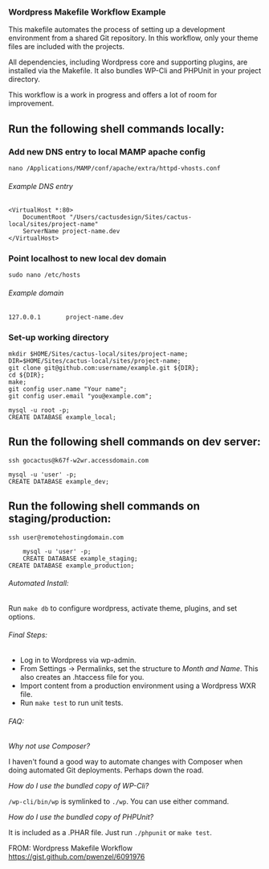 ### Wordpress Makefile Workflow Example

This makefile automates the process of setting up a development environment from a shared Git repository. In this workflow, only your theme files are included with the projects. 

All dependencies, including Wordpress core and supporting plugins, are installed via the Makefile. It also bundles WP-Cli and PHPUnit in your project directory. 

This workflow is a work in progress and offers a lot of room for improvement.

## Run the following shell commands locally:

### Add new DNS entry to local MAMP apache config

	nano /Applications/MAMP/conf/apache/extra/httpd-vhosts.conf

###### Example DNS entry
	<VirtualHost *:80>
		DocumentRoot "/Users/cactusdesign/Sites/cactus-local/sites/project-name"
   		ServerName project-name.dev
	</VirtualHost>

### Point localhost to new local dev domain

	sudo nano /etc/hosts

###### Example domain

	127.0.0.1       project-name.dev

### Set-up working directory
	
	mkdir $HOME/Sites/cactus-local/sites/project-name;
	DIR=$HOME/Sites/cactus-local/sites/project-name;
	git clone git@github.com:username/example.git ${DIR};
	cd ${DIR};
	make;
	git config user.name "Your name";
	git config user.email "you@example.com";

	mysql -u root -p;
	CREATE DATABASE example_local;

## Run the following shell commands on dev server:

	ssh gocactus@k67f-w2wr.accessdomain.com

	mysql -u 'user' -p;
	CREATE DATABASE example_dev;

## Run the following shell commands on staging/production:

	ssh user@remotehostingdomain.com

        mysql -u 'user' -p;
        CREATE DATABASE example_staging;
	CREATE DATABASE example_production;

###### Automated Install:

Run `make db` to configure wordpress, activate theme, plugins, and set options.


###### Final Steps:

* Log in to Wordpress via wp-admin.
* From Settings &rarr; Permalinks, set the structure to _Month and Name_. This also creates an .htaccess file for you.
* Import content from a production environment using a Wordpress WXR file. 
* Run `make test` to run unit tests.

###### FAQ:

_Why not use Composer?_

I haven't found a good way to automate changes with Composer when doing automated Git deployments. Perhaps down the road.

_How do I use the bundled copy of WP-Cli?_

`/wp-cli/bin/wp` is symlinked to `./wp`. You can use either command.

_How do I use the bundled copy of PHPUnit?_

It is included as a .PHAR file. Just run `./phpunit` or `make test`.

FROM: Wordpress Makefile Workflow  https://gist.github.com/pwenzel/6091976
